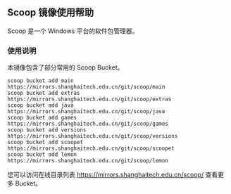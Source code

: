 ## Scoop 镜像使用帮助

Scoop 是一个 Windows 平台的软件包管理器。

### 使用说明

本镜像包含了部分常用的 Scoop Bucket。

```
scoop bucket add main https://mirrors.shanghaitech.edu.cn/git/scoop/main
scoop bucket add extras https://mirrors.shanghaitech.edu.cn/git/scoop/extras
scoop bucket add java https://mirrors.shanghaitech.edu.cn/git/scoop/java
scoop bucket add games https://mirrors.shanghaitech.edu.cn/git/scoop/games
scoop bucket add versions https://mirrors.shanghaitech.edu.cn/git/scoop/versions
scoop bucket add scoopet https://mirrors.shanghaitech.edu.cn/git/scoop/scoopet
scoop bucket add lemon https://mirrors.shanghaitech.edu.cn/git/scoop/lemon
```

您可以访问在线目录列表 <https://mirrors.shanghaitech.edu.cn/scoop/> 查看更多 Bucket。